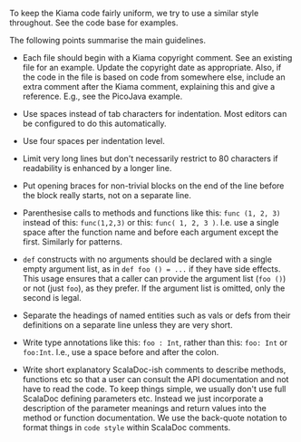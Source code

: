 To keep the Kiama code fairly uniform, we try to use a similar style
throughout. See the code base for examples.

The following points summarise the main guidelines.

  * Each file should begin with a Kiama copyright comment. See an existing file for an example. Update the copyright date as appropriate. Also, if the code in the file is based on code from somewhere else, include an extra comment after the Kiama comment, explaining this and give a reference. E.g., see the PicoJava example.

  * Use spaces instead of tab characters for indentation. Most editors can be configured to do this automatically.

  * Use four spaces per indentation level.

  * Limit very long lines but don't necessarily restrict to 80 characters if readability is enhanced by a longer line.

  * Put opening braces for non-trivial blocks on the end of the line before the block really starts, not on a separate line.

  * Parenthesise calls to methods and functions like this: `func (1, 2, 3)` instead of this: `func(1,2,3)` or this: `func( 1, 2, 3 )`. I.e. use a single space after the function name and before each argument except the first. Similarly for patterns.

  * `def` constructs with no arguments should be declared with a single empty argument list, as in `def foo () = ...` if they have side effects. This usage ensures that a caller can provide the argument list (`foo ()`) or not (just `foo`), as they prefer. If the argument list is omitted, only the second is legal.

  * Separate the headings of named entities such as vals or defs from their definitions on a separate line unless they are very short.

  * Write type annotations like this: `foo : Int`, rather than this: `foo: Int` or `foo:Int`. I.e., use a space before and after the colon.

  * Write short explanatory ScalaDoc-ish comments to describe methods, functions etc so that a user can consult the API documentation and not have to read the code. To keep things simple, we usually don't use full ScalaDoc  defining parameters etc. Instead we just incorporate a description of the parameter meanings and return values into the method or function documentation. We use the back-quote notation to format things in `code style` within ScalaDoc comments.